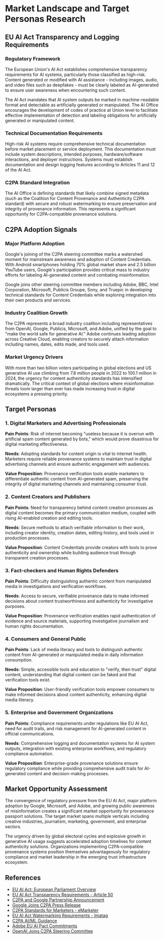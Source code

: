 # Market Landscape and Target Personas Research

## EU AI Act Transparency and Logging Requirements

### Regulatory Framework
The European Union's AI Act establishes comprehensive transparency requirements for AI systems, particularly those classified as high-risk. Content generated or modified with AI assistance - including images, audio, and video files such as deepfakes - must be clearly labeled as AI-generated to ensure user awareness when encountering such content.

The AI Act mandates that AI system outputs be marked in machine-readable format and detectable as artificially generated or manipulated. The AI Office encourages the development of codes of practice at Union level to facilitate effective implementation of detection and labeling obligations for artificially generated or manipulated content.

### Technical Documentation Requirements
High-risk AI systems require comprehensive technical documentation before market placement or service deployment. This documentation must include system descriptions, intended purposes, hardware/software interactions, and deployer instructions. Systems must establish documentation and design logging features according to Articles 11 and 12 of the AI Act.

### C2PA Standard Integration
The AI Office is defining standards that likely combine signed metadata (such as the Coalition for Content Provenance and Authenticity C2PA standard) with secure and robust watermarking to ensure preservation and integrity of provenance information. This represents a significant opportunity for C2PA-compatible provenance solutions.

## C2PA Adoption Signals

### Major Platform Adoption
Google's joining of the C2PA steering committee marks a watershed moment for mainstream awareness and adoption of Content Credentials. With Android smartphones holding 70% global market share and 2.5 billion YouTube users, Google's participation provides critical mass to industry efforts for labeling AI-generated content and combating misinformation.

Google joins other steering committee members including Adobe, BBC, Intel Corporation, Microsoft, Publicis Groupe, Sony, and Truepic in developing technical standards for Content Credentials while exploring integration into their own products and services.

### Industry Coalition Growth
The C2PA represents a broad industry coalition including representatives from OpenAI, Google, Publicis, Microsoft, and Adobe, unified by the goal to "make the world safe for generative AI." Adobe continues leading adoption across Creative Cloud, enabling creators to securely attach information including names, dates, edits made, and tools used.

### Market Urgency Drivers
With more than two billion voters participating in global elections and US generative AI use climbing from 7.8 million people in 2022 to 100.1 million in 2024, the urgency for content authenticity standards has intensified dramatically. The critical context of global elections where misinformation threats loom larger than ever has made increasing trust in digital ecosystems a pressing priority.

## Target Personas

### 1. Digital Marketers and Advertising Professionals
**Pain Points**: Risk of internet becoming "useless because it is overrun with artificial spam content generated by bots," which would prove disastrous for digital marketing effectiveness.

**Needs**: Adopting standards for content origin is vital to internet health. Marketers require reliable provenance systems to maintain trust in digital advertising channels and ensure authentic engagement with audiences.

**Value Proposition**: Provenance verification tools enable marketers to differentiate authentic content from AI-generated spam, preserving the integrity of digital marketing channels and maintaining consumer trust.

### 2. Content Creators and Publishers
**Pain Points**: Need for transparency behind content creation processes as digital content becomes the primary communication medium, coupled with rising AI-enabled creation and editing tools.

**Needs**: Secure methods to attach verifiable information to their work, including creator identity, creation dates, editing history, and tools used in production processes.

**Value Proposition**: Content Credentials provide creators with tools to prove authenticity and ownership while building audience trust through transparent creation processes.

### 3. Fact-checkers and Human Rights Defenders
**Pain Points**: Difficulty distinguishing authentic content from manipulated media in investigations and verification workflows.

**Needs**: Access to secure, verifiable provenance data to make informed decisions about content trustworthiness and authenticity for investigative purposes.

**Value Proposition**: Provenance verification enables rapid authentication of evidence and source materials, supporting investigative journalism and human rights documentation.

### 4. Consumers and General Public
**Pain Points**: Lack of media literacy and tools to distinguish authentic content from AI-generated or manipulated media in daily information consumption.

**Needs**: Simple, accessible tools and education to "verify, then trust" digital content, understanding that digital content can be faked and that verification tools exist.

**Value Proposition**: User-friendly verification tools empower consumers to make informed decisions about content authenticity, enhancing digital media literacy.

### 5. Enterprise and Government Organizations
**Pain Points**: Compliance requirements under regulations like EU AI Act, need for audit trails, and risk management for AI-generated content in official communications.

**Needs**: Comprehensive logging and documentation systems for AI system outputs, integration with existing enterprise workflows, and regulatory compliance automation.

**Value Proposition**: Enterprise-grade provenance solutions ensure regulatory compliance while providing comprehensive audit trails for AI-generated content and decision-making processes.

## Market Opportunity Assessment

The convergence of regulatory pressure from the EU AI Act, major platform adoption by Google, Microsoft, and Adobe, and growing public awareness of misinformation creates a significant market opportunity for provenance passport solutions. The target market spans multiple verticals including creative industries, journalism, marketing, government, and enterprise sectors.

The urgency driven by global electoral cycles and explosive growth in generative AI usage suggests accelerated adoption timelines for content authenticity solutions. Organizations implementing C2PA-compatible provenance systems position themselves advantageously for regulatory compliance and market leadership in the emerging trust infrastructure ecosystem.

## References

- [EU AI Act: European Parliament Overview](https://www.europarl.europa.eu/topics/en/article/20230601STO93804/eu-ai-act-first-regulation-on-artificial-intelligence)
- [EU AI Act Transparency Requirements - Article 50](https://artificialintelligenceact.eu/article/50/)
- [C2PA and Google Partnership Announcement](https://blog.adobe.com/en/publish/2024/02/08/c2pa-achieves-major-milestone-with-google-increase-trust-transparency-online)
- [Google Joins C2PA Press Release](https://c2pa.org/post/google_pr/)
- [C2PA Standards for Marketers - eMarketer](https://www.emarketer.com/content/c2pa-standards-body-ai-what-marketers-need-know)
- [EU AI Act Watermarking Requirements - Imatag](https://www.imatag.com/blog/eu-ai-act-update-new-watermarking-requirements-for-ai-generated-content)
- [C2PA AI/ML Guidance](https://c2pa.org/specifications/specifications/1.4/ai-ml/ai_ml.html)
- [Adobe EU AI Pact Commitments](https://blog.adobe.com/en/publish/2024/09/25/adobes-au-ai-pact-pledges-driving-responsible-innovation-transparency-ai-powered-world)
- [OpenAI Joins C2PA Steering Committee](https://c2pa.org/post/openai_pr/)